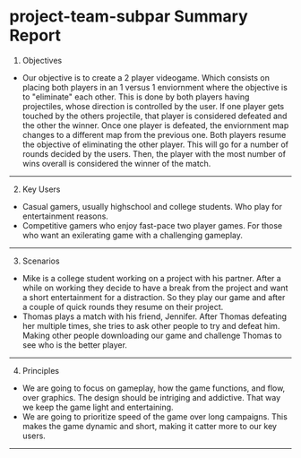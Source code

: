 project-team-subpar Summary Report
====================================
1. Objectives
* Our objective is to create a 2 player videogame. Which consists on placing both players in an 1 versus 1 enviornment where the objective is to "eliminate" each other. This is done by both players having projectiles, whose direction is controlled by the user. If one player gets touched by the others projectile, that player is considered defeated and the other the winner. Once one player is defeated, the enviornment map changes to a different map from the previous one. Both players resume the objective of eliminating the other player. This will go for a number of rounds decided by the users. Then, the player with the most number of wins overall is considered the winner of the match.
-----------------------------------------------------
2. Key Users
* Casual gamers, usually highschool and college students. Who play for entertainment reasons.
* Competitive gamers  who enjoy fast-pace two player games. For those who want an exilerating game with a challenging gameplay.
-----------------------------------------------------
3. Scenarios
* Mike is a college student working on a project with his partner. After a while on working they decide to have a break from the project and want a short entertainment for a distraction. So they play our game and after a couple of quick rounds they resume on their project.
* Thomas plays a match with his friend, Jennifer. After Thomas defeating her multiple times, she tries to ask other people to try and defeat him. Making other people downloading our game and challenge Thomas to see who is the better player.
--------------------------------------------------------
4. Principles
* We are going to focus on gameplay, how the game functions, and flow, over graphics. The design should be intriging and addictive. That way we keep the game light and entertaining.
* We are going to prioritize speed of the game over long campaigns. This makes the game dynamic and short, making it catter more to our key users. 
------------------

